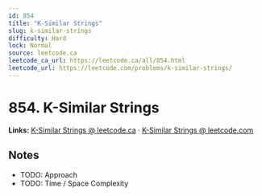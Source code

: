 ```yaml
--- 
id: 854
title: "K-Similar Strings"
slug: k-similar-strings
difficulty: Hard
lock: Normal
source: leetcode.ca
leetcode_ca_url: https://leetcode.ca/all/854.html
leetcode_url: https://leetcode.com/problems/k-similar-strings/
---
```


# 854. K-Similar Strings

**Links:** [K-Similar Strings @ leetcode.ca](https://leetcode.ca/all/854.html) · [K-Similar Strings @ leetcode.com](https://leetcode.com/problems/k-similar-strings/)

## Notes
- TODO: Approach
- TODO: Time / Space Complexity

